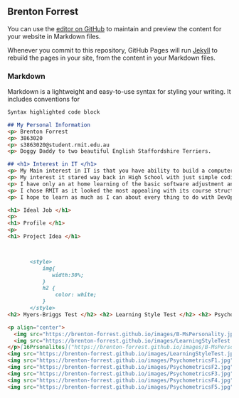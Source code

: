 ## Brenton Forrest

You can use the [editor on GitHub](https://github.com/Brenton-Forrest/Brenton-Forrest.github.io/edit/master/README.md) to maintain and preview the content for your website in Markdown files.

Whenever you commit to this repository, GitHub Pages will run [Jekyll](https://jekyllrb.com/) to rebuild the pages in your site, from the content in your Markdown files.

### Markdown

Markdown is a lightweight and easy-to-use syntax for styling your writing. It includes conventions for

```markdown
Syntax highlighted code block

## My Personal Information
<p> Brenton Forrest
<p> 3863020
<p> s3863020@student.rmit.edu.au
<p> Doggy Daddy to two beautiful English Staffordshire Terriers.

## <h1> Interest in IT </h1>
<p> My Main interest in IT is that you have ability to build a computer or Robotics from the base up.
<p> My interest it stared way back in High School with just simple coding the we did for a game for a computer/science activity.
<p> I have only an at home learning of the basic software adjustment and configurations at the moment.
<p> I chose RMIT as it looked the most appealing with its course structure.
<p> I hope to learn as much as I can about every thing to do with DevOps but I expect with my studies at RMIT I should be able to ***Master*** the basics in IT.

<h1> Ideal Job </h1>
<p>
<h1> Profile </h1>
<p>
<h1> Project Idea </h1>



       <style>
           img{
              width:30%;
           }
           h2 {
               color: white;
           }
       </style>    
<h2> Myers-Briggs Test </h2> <h2> Learning Style Test </h2> <h2> Psychometrics Test </h2>

<p align="center">
  <img src="https://brenton-forrest.github.io/images/B-MsPersonality.jpg" width="350" title="16Prsonalites">
  <img src="https://brenton-forrest.github.io/images/LearningStyleTest.jpg" width="350" alt="accessibility text">
</p>[16Prsonalites]("https://brenton-forrest.github.io/images/B-MsPersonality.jpg")
<img src="https://brenton-forrest.github.io/images/LearningStyleTest.jpg">
<img src="https://brenton-forrest.github.io/images/PsychometricsF1.jpg">
<img src="https://brenton-forrest.github.io/images/PsychometricsF2.jpg">
<img src="https://brenton-forrest.github.io/images/PsychometricsF3.jpg">
<img src="https://brenton-forrest.github.io/images/PsychometricsF4.jpg">
<img src="https://brenton-forrest.github.io/images/PsychometricsF5.jpg">
